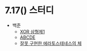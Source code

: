 # 7.17() 스터디

- 백준
  - [XOR 삼형제1](https://www.acmicpc.net/problem/10728)
  - [ABCDE](https://www.acmicpc.net/board/view/58474)
  - [잘못 구현한 에라토스테네스의 체](https://www.acmicpc.net/problem/15897)

